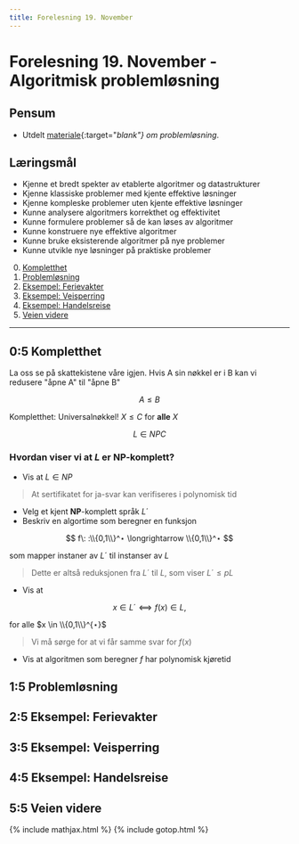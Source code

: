 ```yaml
---
title: Forelesning 19. November
---
```


# Forelesning 19. November - Algoritmisk problemløsning

## Pensum
- Utdelt [materiale](https://algdat.idi.ntnu.no/guide.pdf){:target="_blank"} om problemløsning_.

## Læringsmål
- Kjenne et bredt spekter av etablerte algoritmer og datastrukturer
- Kjenne klassiske problemer med kjente effektive løsninger
- Kjenne kompleske problemer uten kjente effektive løsninger
- Kunne analysere algoritmers korrekthet og effektivitet
- Kunne formulere problemer så de kan løses av algoritmer
- Kunne konstruere nye effektive algoritmer
- Kunne bruke eksisterende algoritmer på nye problemer
- Kunne utvikle nye løsninger på praktiske problemer

0. [Kompletthet](#05-kompletthet)
1. [Problemløsning](#15-problemløsning)
2. [Eksempel: Ferievakter](#25-eksempel-ferievakter)
3. [Eksempel: Veisperring](#35-eksempel-veisperring)
4. [Eksempel: Handelsreise](#45-eksempel-handelsreise)
5. [Veien videre](#55-veien-videre)

---

## 0:5 Kompletthet
La oss se på skattekistene våre igjen. Hvis A sin nøkkel er i B kan vi redusere "åpne A" til "åpne B"

$$A \leqslant B$$

Kompletthet: Universalnøkkel! $X \leqslant C$ for __alle__ $X$

$$L \in NPC$$

### Hvordan viser vi at $L$ er __NP__-komplett?

- Vis at $L \in NP$
> At sertifikatet for ja-svar kan verifiseres i polynomisk tid

- Velg et kjent __NP__-komplett språk $L´$
- Beskriv en algortime som beregner en funksjon

$$ f\: :\\{0,1\\}^⋆ \longrightarrow \\{0,1\\}^⋆ $$

som mapper instaner av $L´$ til instanser av $L$
> Dette er altså reduksjonen fra $L´$ til $L$, som viser $L´\leqslant p L$

- Vis at

$$ x \in L´⟺ f(x) \in L,$$

for alle $x \in \\{0,1\\}^{⋆}$

> Vi må sørge for at vi får samme svar for $f(x)$

- Vis at algoritmen som beregner $f$ har polynomisk kjøretid


## 1:5 Problemløsning

## 2:5 Eksempel: Ferievakter

## 3:5 Eksempel: Veisperring

## 4:5 Eksempel: Handelsreise

## 5:5 Veien videre

{% include mathjax.html %}
{% include gotop.html %}
